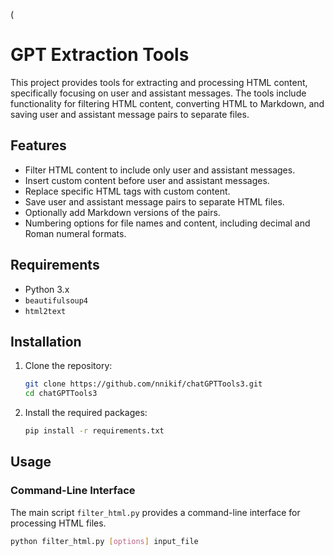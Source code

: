 (
# GPT Extraction Tools

This project provides tools for extracting and processing HTML content, specifically focusing on user and assistant messages. The tools include functionality for filtering HTML content, converting HTML to Markdown, and saving user and assistant message pairs to separate files.

## Features

- Filter HTML content to include only user and assistant messages.
- Insert custom content before user and assistant messages.
- Replace specific HTML tags with custom content.
- Save user and assistant message pairs to separate HTML files.
- Optionally add Markdown versions of the pairs.
- Numbering options for file names and content, including decimal and Roman numeral formats.

## Requirements

- Python 3.x
- `beautifulsoup4`
- `html2text`

## Installation

1. Clone the repository:
    ```bash
    git clone https://github.com/nnikif/chatGPTTools3.git
    cd chatGPTTools3
    ```

2. Install the required packages:
    ```bash
    pip install -r requirements.txt
    ```

## Usage

### Command-Line Interface

The main script `filter_html.py` provides a command-line interface for processing HTML files.

```bash
python filter_html.py [options] input_file
